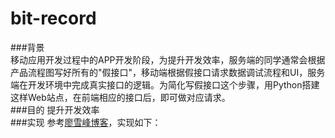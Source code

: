 # bit-record
###背景  
移动应用开发过程中的APP开发阶段，为提升开发效率，服务端的同学通常会根据产品流程图写好所有的"假接口"，移动端根据假接口请求数据调试流程和UI，服务端在开发环境中完成真实接口的逻辑。为简化写假接口这个步骤，用Python搭建这样Web站点，在前端相应的接口后，即可做对应请求。  
###目的
提升开发效率  
###实现
参考[廖雪峰博客](http://www.liaoxuefeng.com/wiki/0014316089557264a6b348958f449949df42a6d3a2e542c000/001432339330096121ae7e38be44570b7fbd0d8faae26f6000)，实现如下：